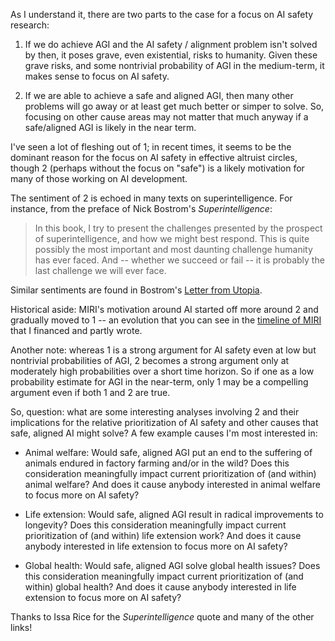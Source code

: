 As I understand it, there are two parts to the case for a focus on AI
safety research:

1. If we do achieve AGI and the AI safety / alignment problem isn't
   solved by then, it poses grave, even existential, risks to
   humanity. Given these grave risks, and some nontrivial probability
   of AGI in the medium-term, it makes sense to focus on AI safety.

2. If we are able to achieve a safe and aligned AGI, then many other
   problems will go away or at least get much better or simper to
   solve. So, focusing on other cause areas may not matter that much
   anyway if a safe/aligned AGI is likely in the near term.

I've seen a lot of fleshing out of 1; in recent times, it seems to be
the dominant reason for the focus on AI safety in effective altruist
circles, though 2 (perhaps without the focus on "safe") is a likely
motivation for many of those working on AI development.

The sentiment of 2 is echoed in many texts on superintelligence. For
instance, from the preface of Nick Bostrom's *Superintelligence*:

> In this book, I try to present the challenges presented by the
> prospect of superintelligence, and how we might best respond. This
> is quite possibly the most important and most daunting challenge
> humanity has ever faced. And -- whether we succeed or fail -- it is
> probably the last challenge we will ever face.

Similar sentiments are found in Bostrom's [Letter from
Utopia](https://www.nickbostrom.com/utopia.html).

Historical aside: MIRI's motivation around AI started off more around
2 and gradually moved to 1 -- an evolution that you can see in the
[timeline of
MIRI](https://timelines.issarice.com/wiki/Timeline_of_Machine_Intelligence_Research_Institute)
that I financed and partly wrote.

Another note: whereas 1 is a strong argument for AI safety even at low
but nontrivial probabilities of AGI, 2 becomes a strong argument only
at moderately high probabilities over a short time horizon. So if one
as a low probability estimate for AGI in the near-term, only 1 may be
a compelling argument even if both 1 and 2 are true.

So, question: what are some interesting analyses involving 2 and their
implications for the relative prioritization of AI safety and other
causes that safe, aligned AI might solve? A few example causes I'm
most interested in:

* Animal welfare: Would safe, aligned AGI put an end to the suffering
  of animals endured in factory farming and/or in the wild? Does this
  consideration meaningfully impact current prioritization of (and
  within) animal welfare? And does it cause anybody interested in
  animal welfare to focus more on AI safety?

* Life extension: Would safe, aligned AGI result in radical
  improvements to longevity? Does this consideration meaningfully
  impact current prioritization of (and within) life extension work?
  And does it cause anybody interested in life extension to focus more
  on AI safety?

* Global health: Would safe, aligned AGI solve global health issues?
  Does this consideration meaningfully impact current prioritization
  of (and within) global health? And does it cause anybody interested
  in life extension to focus more on AI safety?

Thanks to Issa Rice for the *Superintelligence* quote and many of the
other links!

